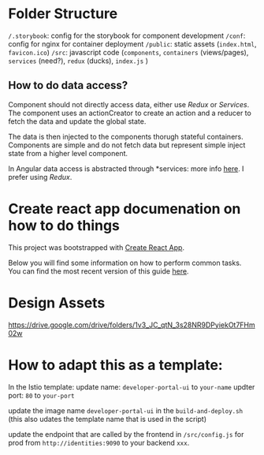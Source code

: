 # Folder Structure

`/.storybook`: config for the storybook for component development
`/conf`: config for nginx for container deployment
`/public`: static assets (`index.html`, `favicon.ico`)
`/src`: javascript code (`components`, `containers` (views/pages), `services` (need?), `redux` (ducks), `index.js` )

## How to do data access? 

Component should not directly access data, either use *Redux* or *Services*. The component uses an actionCreator to create an action and a reducer to fetch the data and update the global state. 

The data is then injected to the components thorugh stateful containers. Components are simple and do not fetch data but represent simple inject state from a higher level component.

In Angular data access is abstracted through *services: more info [here](https://angular.io/tutorial/toh-pt4). I prefer using *Redux*. 


# Create react app documenation on how to do things

This project was bootstrapped with [Create React App](https://github.com/facebookincubator/create-react-app).

Below you will find some information on how to perform common tasks.<br>
You can find the most recent version of this guide [here](https://github.com/facebookincubator/create-react-app/blob/master/packages/react-scripts/template/README.md).

# Design Assets

https://drive.google.com/drive/folders/1v3_JC_qtN_3s28NR9DPyiekOt7FHm02w


# How to adapt this as a template:

In the Istio template: 
update name: `developer-portal-ui` to `your-name`
updter port: `80` to `your-port`

update the image name `developer-portal-ui` in the `build-and-deploy.sh` (this also udates the template name that is used in the script)

update the endpoint that are called by the frontend in `/src/config.js` for prod from `http://identities:9090` to your backend `xxx`.